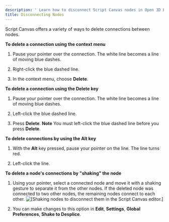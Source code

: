 ```yaml
---
description: ' Learn how to disconnect Script Canvas nodes in Open 3D Engine. '
title: Disconnecting Nodes
---
```


Script Canvas offers a variety of ways to delete connections between nodes.

**To delete a connection using the context menu**

1. Pause your pointer over the connection. The white line becomes a line of moving blue dashes.

1. Right-click the blue dashed line.

1. In the context menu, choose **Delete**.

**To delete a connection using the **Delete** key**

1. Pause your pointer over the connection. The white line becomes a line of moving blue dashes.

1. Left-click the blue dashed line.

1. Press **Delete**.
**Note**
You must left-click the blue dashed line before you press **Delete**.

**To delete connections by using the **Alt** key**

1. With the **Alt** key pressed, pause your pointer on the line. The line turns red.

1. Left-click the line.

**To delete a node's connections by "shaking" the node**

1. Using your pointer, select a connected node and move it with a shaking gesture to separate it from the other nodes. If the deleted node was connected to two other nodes, the remaining nodes connect to each other.
![\[Shaking nodes to disconnect them in the Script Canvas editor.\]](/images/user-guide/scripting/script-canvas/script-canvas-working-with-nodes-23.gif)

1. You can make changes to this option in **Edit**, **Settings**, **Global Preferences**, **Shake to Desplice**.
